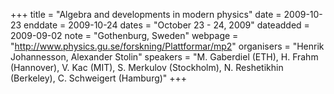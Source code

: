 +++
title = "Algebra and developments in modern physics"
date = 2009-10-23
enddate = 2009-10-24
dates = "October 23 - 24, 2009"
dateadded = 2009-09-02
note = "Gothenburg, Sweden"
webpage = "http://www.physics.gu.se/forskning/Plattformar/mp2"
organisers = "Henrik Johannesson, Alexander Stolin"
speakers = "M. Gaberdiel (ETH), H. Frahm (Hannover), V. Kac (MIT), S. Merkulov (Stockholm), N. Reshetikhin (Berkeley), C. Schweigert (Hamburg)"
+++
